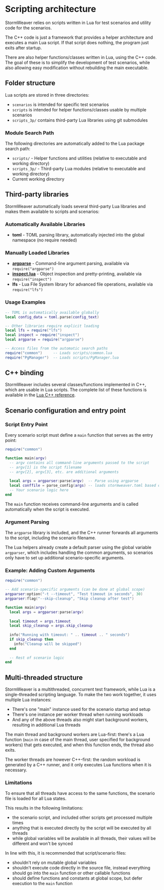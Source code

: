# Scripting architecture

StormWeaver relies on scripts written in Lua for test scenarios and utility code for the scenarios.

The C++ code is just a framework that provides a helper architecture and executes a main Lua script.
If that script does nothing, the program just exits after startup.

There are also helper functions/classes written in Lua, using the C++ code.
The goal of these is to simplify the development of test scenarios, while also allowing easy modification without rebuilding the main executable.

## Folder structure

Lua scripts are stored in three directories:

* `scenarios` is intended for specific test scenarios
* `scripts` is intended for helper functions/classes usable by multiple scenarios
* `scripts_3p/` contains third-party Lua libraries using git submodules

### Module Search Path

The following directories are automatically added to the Lua package search path:

* `scripts/` - Helper functions and utilities (relative to executable and working directory)
* `scripts_3p/` - Third-party Lua modules (relative to executable and working directory)
* Current working directory

## Third-party libraries

StormWeaver automatically loads several third-party Lua libraries and makes them available to scripts and scenarios:

### Automatically Available Libraries
* **toml** - TOML parsing library, automatically injected into the global namespace (no require needed)

### Manually Loaded Libraries
* **[argparse](https://github.com/mpeterv/argparse)** - Command-line argument parsing, available via `require("argparse")`
* **[inspect.lua](https://github.com/kikito/inspect.lua)** - Object inspection and pretty-printing, available via `require("inspect")`
* **lfs** - Lua File System library for advanced file operations, available via `require("lfs")`

### Usage Examples
```lua
-- TOML is automatically available globally
local config_data = toml.parse(config_text)

-- Other libraries require explicit loading
local lfs = require("lfs")
local inspect = require("inspect")
local argparse = require("argparse")

-- Access files from the automatic search paths
require("common")     -- Loads scripts/common.lua
require("PgManager")  -- Loads scripts/PgManager.lua
```

## C++ binding

StormWeaver includes several classes/functions implemented in C++, which are usable in Lua scripts.
The complete list of these functions is available in the [Lua C++ reference](lua-cpp-reference.md).

## Scenario configuration and entry point

### Script Entry Point
Every scenario script must define a `main` function that serves as the entry point:

```lua
require("common")

function main(argv)
  -- argv contains all command-line arguments passed to the script
  -- argv[1] is the script filename
  -- argv[2], argv[3], etc. are additional arguments
  
  local args = argparser:parse(argv)  -- Parse using argparse
  local conffile = parse_config(args) -- loads stormweaver.toml based on the --config argument
  -- Your scenario logic here
end
```

The `main` function receives command-line arguments and is called automatically when the script is executed.

### Argument Parsing
The `argparse` library is included, and the C++ runner forwards all arguments to the script, including the scenario filename.

The Lua helpers already create a default parser using the global variable `argparser`, which includes handling the common arguments, so scenarios only have to set up additional scenario-specific arguments.

### Example: Adding Custom Arguments
```lua
require("common")

-- Add scenario-specific arguments (can be done at global scope)
argparser:option("-t --timeout", "Test timeout in seconds", 30)
argparser:flag("--skip-cleanup", "Skip cleanup after test")

function main(argv)
  local args = argparser:parse(argv)
  
  local timeout = args.timeout
  local skip_cleanup = args.skip_cleanup
  
  info("Running with timeout: " .. timeout .. " seconds")
  if skip_cleanup then
    info("Cleanup will be skipped")
  end
  
  -- Rest of scenario logic
end
```

## Multi-threaded structure

StormWeaver is a multithreaded, concurrent test framework, while Lua is a single-threaded scripting language.
To make the two work together, it uses multiple Lua instances:

* There's one "main" instance used for the scenario startup and setup
* There's one instance per worker thread when running workloads
* And any of the above threads also might start background workers, resulting in additional Lua threads
 
The main thread and background workers are Lua-first:
there's a Lua function (`main` in case of the main thread, user specified for background workers) that gets executed, and when this function ends, the thread also exits.

The worker threads are however C++-first:
the random workload is generated by a C++ runner, and it only executes Lua functions when it is necessary.

### Limitations

To ensure that all threads have access to the same functions, the scenario file is loaded for all Lua states.

This results in the following limitations:

* the scenario script, and included other scripts get processed multiple times
* anything that is executed directly by the script will be executed by all threads
* while global variables will be available in all threads, their values will be different and won't be synced

In line with this, it is recommended that script/scenario files:

* shouldn't rely on mutable global variables
* shouldn't execute code directly in the source file, instead everything should go into the `main` function or other callable functions
* should define functions and constants at global scope, but defer execution to the `main` function

